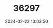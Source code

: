 ---
title: "36297"
category: "Shorea beccariana"
draft: false
date: 2024-02-22 13:03:50
languages:
  Iban: ["Langgai"]
  Malay: ["Meranti Langgai", "Seraya Langgai"]
---